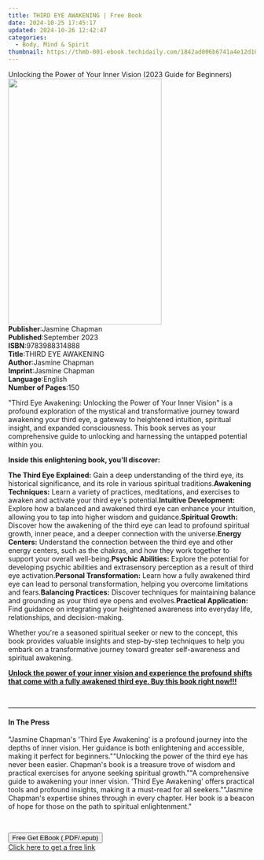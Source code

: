 ```yaml
---
title: THIRD EYE AWAKENING | Free Book
date: 2024-10-25 17:45:17
updated: 2024-10-26 12:42:47
categories:
  - Body, Mind & Spirit
thumbnail: https://thmb-001-ebook.techidaily.com/1842ad006b6741a4e12d10c5ad78a8d19a3df4a2a851111c481297b68dde36a3.jpg
---
```

<main id="book-container">
  <div class="flex flex-col">
    <div class="book-brief flex-1 py-6 px-4 sm:p-6 md:py-10 md:px-8">
      <!-- brief-->
      <div class="book-brief-main">
        Unlocking the Power of Your Inner Vision (2023 Guide for Beginners)
      </div>
    </div>
    <div
      class="book-meta-info flex-1 grid gap-4 col-start-1 col-end-3 row-start-1 sm:mb-6 sm:grid-cols-4 lg:gap-6 lg:col-start-2 lg:row-end-6 lg:row-span-6 lg:mb-0"
    >
      <div
        class="book-meta-info-left place-content-center mt-4 p-4 text-sm leading-6 col-start-2 col-span-2 dark:text-slate-400"
      >
        <img
          class="w-full h-500 object-cover rounded-lg sm:h-255 sm:col-span-2 lg:col-span-full"
          src="https://img-001-ebook.techidaily.com/5f37f23def2983fdc16eaf1e4cc5850ccf19c26bc8652d1652d9cfc1f139bbbd.jpg"
          alt=""
          width="312"
          height="500"
        />
      </div>
      <div
        class="book-meta-info-right mt-2 col-start-1 row-start-2 col-span-3 self-center"
      >
        <!-- meta data  -->
        <div class="flex flex-col px-4 md:px-8">
          <div class="flex-1">
            <strong>Publisher</strong>:<span class="px-2">Jasmine Chapman</span>
          </div>
          <div class="flex-1">
            <strong>Published</strong>:<span class="px-2">September 2023</span>
          </div>
          <div class="flex-1">
            <strong>ISBN</strong>:<span class="px-2">9783988314888</span>
          </div>
          <div class="flex-1">
            <strong>Title</strong>:<span class="px-2">THIRD EYE AWAKENING</span>
          </div>
          <div class="flex-1">
            <strong>Author</strong>:<span class="px-2">Jasmine Chapman</span>
          </div>
          <div class="flex-1">
            <strong>Imprint</strong>:<span class="px-2">Jasmine Chapman</span>
          </div>
          <div class="flex-1">
            <strong>Language</strong>:<span class="px-2">English</span>
          </div>
          <div class="flex-1">
            <strong>Number of Pages</strong>:<span class="px-2">150</span>
          </div>
        </div>
      </div>
    </div>
    <div class="book-description flex-1 py-6 px-4 sm:p-6 md:py-10 md:px-8">
      <div class="book-description-main">
        <div accordion-content="" id="description">
          <p>
            "Third Eye Awakening: Unlocking the Power of Your Inner Vision" is a
            profound exploration of the mystical and transformative journey
            toward awakening your third eye, a gateway to heightened intuition,
            spiritual insight, and expanded consciousness. This book serves as
            your comprehensive guide to unlocking and harnessing the untapped
            potential within you.
          </p>
          <p>
            <strong>Inside this enlightening book, you'll discover:</strong>
          </p>
          <strong>The Third Eye Explained:</strong> Gain a deep understanding of
          the third eye, its historical significance, and its role in various
          spiritual traditions.<strong>Awakening Techniques:</strong> Learn a
          variety of practices, meditations, and exercises to awaken and
          activate your third eye's potential.<strong
            >Intuitive Development:</strong
          >
          Explore how a balanced and awakened third eye can enhance your
          intuition, allowing you to tap into higher wisdom and guidance.<strong
            >Spiritual Growth:</strong
          >
          Discover how the awakening of the third eye can lead to profound
          spiritual growth, inner peace, and a deeper connection with the
          universe.<strong>Energy Centers:</strong> Understand the connection
          between the third eye and other energy centers, such as the chakras,
          and how they work together to support your overall well-being.<strong
            >Psychic Abilities:</strong
          >
          Explore the potential for developing psychic abilities and
          extrasensory perception as a result of third eye activation.<strong
            >Personal Transformation:</strong
          >
          Learn how a fully awakened third eye can lead to personal
          transformation, helping you overcome limitations and fears.<strong
            >Balancing Practices:</strong
          >
          Discover techniques for maintaining balance and grounding as your
          third eye opens and evolves.<strong>Practical Application:</strong>
          Find guidance on integrating your heightened awareness into everyday
          life, relationships, and decision-making.
          <p>
            Whether you're a seasoned spiritual seeker or new to the concept,
            this book provides valuable insights and step-by-step techniques to
            help you embark on a transformative journey toward greater
            self-awareness and spiritual awakening.
          </p>
          <p>
            <strong
              ><u
                >Unlock the power of your inner vision and experience the
                profound shifts that come with a fully awakened third eye. Buy
                this book right now!!!</u
              ></strong
            >
          </p>
          <p><strong>&nbsp;</strong></p>
        </div>
        <div class="accordion-fader"></div>
      </div>
    </div>
    <div class="book-excerpts flex-1 py-6 px-4 sm:p-6 md:py-10 md:px-8">
      <!-- excerpts-->
      <div class="book-excerpts-main">
        <hr />
        <h4 class="placeholder placeholder-heading">
          <span>In The Press</span>
        </h4>
        <p>
          "Jasmine Chapman's 'Third Eye Awakening' is a profound journey into
          the depths of inner vision. Her guidance is both enlightening and
          accessible, making it perfect for beginners.""Unlocking the power of
          the third eye has never been easier. Chapman's book is a treasure
          trove of wisdom and practical exercises for anyone seeking spiritual
          growth.""A comprehensive guide to awakening your inner vision. 'Third
          Eye Awakening' offers practical tools and profound insights, making it
          a must-read for all seekers.""Jasmine Chapman's expertise shines
          through in every chapter. Her book is a beacon of hope for those on
          the path to spiritual enlightenment."
        </p>
        <p><br /></p>
        <p></p>
      </div>
    </div>
    <div
      class="book-about-author flex-1 py-6 px-4 sm:p-6 md:py-10 md:px-8"
    ></div>
    <div class="book-free-get flex-1 py-6 px-4 sm:p-6 md:py-10 md:px-8">
      <button
        id="btn-free-get"
        class="bg-blue-500 hover:bg-blue-700 text-white font-bold py-2 px-4 rounded"
      >
        Free Get EBook (.PDF/.epub)
      </button>
      <div id="countdown-display" class="px-2 text-lg mt-2"></div>
      <a
        id="free-link"
        class="hidden bg-blue-500 hover:bg-blue-700 text-white font-bold py-2 px-4 rounded"
        href="https://www.ebooks.com/en-us/book/211058575/third-eye-awakening/jasmine-chapman/"
        target="_blank"
        >Click here to get a free link</a
      >
    </div>
    <script>
      let countdownTime = 0;
      let countdownInterval = null;
      document
        .getElementById('btn-free-get')
        .addEventListener('click', startCountdown);
      function startCountdown() {
        countdownTime = new Date().getTime() + 60000 * 3;
        countdownInterval = setInterval(updateCountdown, 1000);
        document.getElementById('btn-free-get').disabled = true;
        document
          .getElementById('btn-free-get')
          .classList.add('bg-gray-500', 'cursor-not-allowed');
      }
      function updateCountdown() {
        let currentTime = new Date().getTime();
        let timeLeft = countdownTime - currentTime;
        let secondsLeft = Math.floor(timeLeft / 1000);
        document.getElementById('countdown-display').innerHTML =
          `Remaining time: ${secondsLeft} seconds.`;
        if (secondsLeft <= 0) {
          clearInterval(countdownInterval);
          document.getElementById('btn-free-get').classList.add('hidden');
          document.getElementById('free-link').classList.remove('hidden');
          document.getElementById('countdown-display').innerHTML = '';
        }
      }
    </script>
  </div>
</main>
